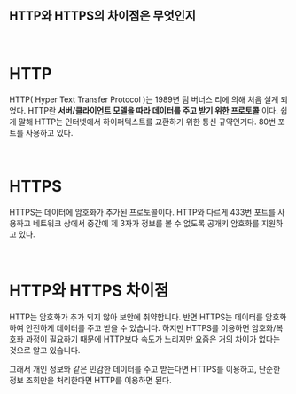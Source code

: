 ## HTTP와 HTTPS의 차이점은 무엇인지

<br />

# HTTP

HTTP( Hyper Text Transfer Protocol )는 1989년 팀 버너스 리에 의해 처음 설계 되었다.
HTTP란 **서버/클라이언트 모델을 따라 데이터를 주고 받기 위한 프로토콜** 이다. 쉽게 말해 HTTP는 인터넷에서 하이퍼텍스트를 교환하기 위한 통신 규약인거다. 80번 포트를 사용하고 있다.

<br />
 
# HTTPS

HTTPS는 데이터에 암호화가 추가된 프로토콜이다. HTTP와 다르게 433번 포트를 사용하고 네트워크 상에서 중간에 제 3자가 정보를 볼 수 없도록 공개키 암호화를 지원하고 있다.

<br />
 
# HTTP와 HTTPS 차이점

HTTP는 암호화가 추가 되지 않아 보안에 취약합니다. 반면 HTTPS는 데이터를 암호화하여 안전하게 데이터를 주고 받을 수 있습니다. 하지만 HTTPS를 이용하면 암호화/복호화 과정이 필요하기 때문에 HTTP보다 속도가 느리지만 요즘은 거의 차이가 없다는 것으로 알고 있습니다.

그래서 개인 정보와 같은 민감한 데이터를 주고 받는다면 HTTPS를 이용하고, 단순한 정보 조회만을 처리한다면 HTTP를 이용하면 된다.